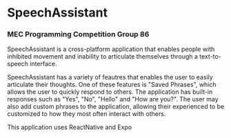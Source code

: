 # SpeechAssistant 

### MEC Programming Competition Group 86

SpeechAssistant is a cross-platform application that enables people with inhibited movement and inability to articulate themselves through a text-to-speech interface.

SpeechAssistant has a variety of feautres that enables the user to easily articulate their thoughts. One of these features is "Saved Phrases", which allows the user to quickly respond to others. The application has built-in responses such as "Yes", "No", "Hello" and "How are you?". The user may also add custom phrases to the application, allowing their experienced to be customized to how they most often interact with others.  


This application uses ReactNative and Expo

